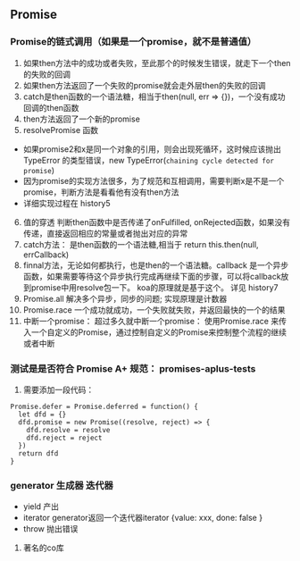 ## Promise 

### Promise的链式调用（如果是一个promise，就不是普通值）
1. 如果then方法中的成功或者失败，至此那个的时候发生错误，就走下一个then的失败的回调
2. 如果then方法返回了一个失败的promise就会走外层then的失败的回调
3. catch是then函数的一个语法糖，相当于then(null, err => {})，一个没有成功回调的then函数
4. then方法返回了一个新的promise
5. resolvePromise 函数
  - 如果promise2和x是同一个对象的引用，则会出现死循环，这时候应该抛出 TypeError 的类型错误，new TypeError(`chaining cycle detected for promise`)  
  - 因为promise的实现方法很多，为了规范和互相调用，需要判断x是不是一个promise，判断方法是看看他有没有then方法
  - 详细实现过程在 history5
6. 值的穿透
  判断then函数中是否传递了onFulfilled, onRejected函数，如果没有传递，直接返回相应的常量或者抛出对应的异常
7. catch方法： 是then函数的一个语法糖,相当于 return this.then(null, errCallback)
8. finnal方法，无论如何都执行，也是then的一个语法糖。callback 是一个异步函数，如果需要等待这个异步执行完成再继续下面的步骤，可以将callback放到promise中用resolve包一下。 koa的原理就是基于这个。 详见 history7    
9. Promise.all 解决多个异步，同步的问题; 实现原理是计数器   
10. Promise.race 一个成功就成功，一个失败就失败，并返回最快的一个的结果  
11. 中断一个promise： 超过多久就中断一个promise： 使用Promise.race 来传入一个自定义的Promise，通过控制自定义的Promise来控制整个流程的继续或者中断  

### 测试是是否符合 Promise A+ 规范： promises-aplus-tests
1. 需要添加一段代码：
```
Promise.defer = Promise.deferred = function() {
  let dfd = {}
  dfd.promise = new Promise((resolve, reject) => {
    dfd.resolve = resolve
    dfd.reject = reject
  })
  return dfd
}
```

### generator 生成器 迭代器  
- yield 产出
- iterator  generator返回一个迭代器iterator {value: xxx, done: false }  
- throw 抛出错误  

1. 著名的co库